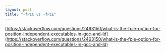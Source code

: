 ```yaml
---
layout: post
title: "-fPIC vs -fPIE"
---
```


[https://stackoverflow.com/questions/2463150/what-is-the-fpie-option-for-position-independent-executables-in-gcc-and-ld](https://stackoverflow.com/questions/2463150/what-is-the-fpie-option-for-position-independent-executables-in-gcc-and-ld)

